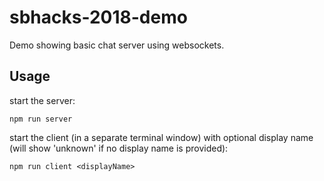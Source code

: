 # sbhacks-2018-demo

Demo showing basic chat server using websockets.

## Usage

start the server:

`npm run server`

start the client (in a separate terminal window) with optional display name (will show 'unknown' if no display name is provided):

`npm run client <displayName>`

